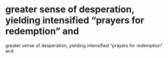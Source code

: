 # greater sense of desperation, yielding intensified “prayers for redemption” and

greater sense of desperation, yielding intensified “prayers for redemption” and